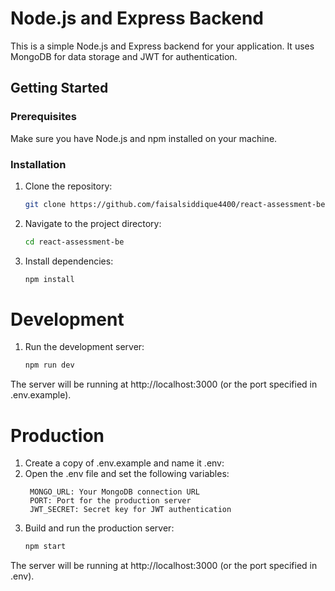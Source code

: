 # Node.js and Express Backend

This is a simple Node.js and Express backend for your application. It uses MongoDB for data storage and JWT for authentication.

## Getting Started

### Prerequisites

Make sure you have Node.js and npm installed on your machine.

### Installation

1. Clone the repository:

   ```bash
   git clone https://github.com/faisalsiddique4400/react-assessment-be
2. Navigate to the project directory:
   ```bash
   cd react-assessment-be
3. Install dependencies:
   ```bash
   npm install
# Development
1. Run the development server:
   ```bash
   npm run dev
  The server will be running at http://localhost:3000 (or the port specified in .env.example).

# Production
1. Create a copy of .env.example and name it .env:
2. Open the .env file and set the following variables:
   ```
    MONGO_URL: Your MongoDB connection URL
    PORT: Port for the production server
    JWT_SECRET: Secret key for JWT authentication
   ```
3. Build and run the production server:
   ```bash
   npm start
  The server will be running at http://localhost:3000 (or the port specified in .env).


